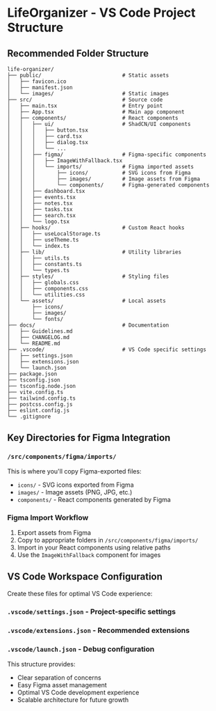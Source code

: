# LifeOrganizer - VS Code Project Structure

## Recommended Folder Structure

```
life-organizer/
├── public/                          # Static assets
│   ├── favicon.ico
│   ├── manifest.json
│   └── images/                      # Static images
├── src/                             # Source code
│   ├── main.tsx                     # Entry point
│   ├── App.tsx                      # Main app component
│   ├── components/                  # React components
│   │   ├── ui/                      # ShadCN/UI components
│   │   │   ├── button.tsx
│   │   │   ├── card.tsx
│   │   │   ├── dialog.tsx
│   │   │   └── ...
│   │   ├── figma/                   # Figma-specific components
│   │   │   ├── ImageWithFallback.tsx
│   │   │   └── imports/             # Figma imported assets
│   │   │       ├── icons/           # SVG icons from Figma
│   │   │       ├── images/          # Image assets from Figma
│   │   │       └── components/      # Figma-generated components
│   │   ├── dashboard.tsx
│   │   ├── events.tsx
│   │   ├── notes.tsx
│   │   ├── tasks.tsx
│   │   ├── search.tsx
│   │   └── logo.tsx
│   ├── hooks/                       # Custom React hooks
│   │   ├── useLocalStorage.ts
│   │   ├── useTheme.ts
│   │   └── index.ts
│   ├── lib/                         # Utility libraries
│   │   ├── utils.ts
│   │   ├── constants.ts
│   │   └── types.ts
│   ├── styles/                      # Styling files
│   │   ├── globals.css
│   │   ├── components.css
│   │   └── utilities.css
│   └── assets/                      # Local assets
│       ├── icons/
│       ├── images/
│       └── fonts/
├── docs/                            # Documentation
│   ├── Guidelines.md
│   ├── CHANGELOG.md
│   └── README.md
├── .vscode/                         # VS Code specific settings
│   ├── settings.json
│   ├── extensions.json
│   └── launch.json
├── package.json
├── tsconfig.json
├── tsconfig.node.json
├── vite.config.ts
├── tailwind.config.ts
├── postcss.config.js
├── eslint.config.js
└── .gitignore
```

## Key Directories for Figma Integration

### `/src/components/figma/imports/`
This is where you'll copy Figma-exported files:
- `icons/` - SVG icons exported from Figma
- `images/` - Image assets (PNG, JPG, etc.)
- `components/` - React components generated by Figma

### Figma Import Workflow
1. Export assets from Figma
2. Copy to appropriate folders in `/src/components/figma/imports/`
3. Import in your React components using relative paths
4. Use the `ImageWithFallback` component for images

## VS Code Workspace Configuration

Create these files for optimal VS Code experience:

### `.vscode/settings.json` - Project-specific settings
### `.vscode/extensions.json` - Recommended extensions
### `.vscode/launch.json` - Debug configuration

This structure provides:
- Clear separation of concerns
- Easy Figma asset management
- Optimal VS Code development experience
- Scalable architecture for future growth